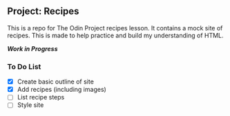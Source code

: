 ##  Project: Recipes

This is a repo for The Odin Project recipes lesson. It contains a mock site of recipes. This is made to help practice and build my understanding of HTML.

***Work in Progress***

### To Do List
- [x] Create basic outline of site
- [x] Add recipes (including images)
- [ ] List recipe steps
- [ ] Style site